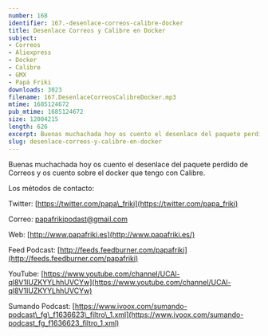 ```yaml
---
number: 168
identifier: 167.-desenlace-correos-calibre-docker
title: Desenlace Correos y Calibre en Docker
subject:
- Correos
- Aliexpress
- Docker
- Calibre
- GMX
- Papá Friki
downloads: 3023
filename: 167.DesenlaceCorreosCalibreDocker.mp3
mtime: 1685124672
pub_mtime: 1685124672
size: 12004215
length: 626
excerpt: Buenas muchachada hoy os cuento el desenlace del paquete perdido de Correos y os cuento sobre el docker que tengo con Calibre
slug: desenlace-correos-y-calibre-en-docker
---
```

Buenas muchachada hoy os cuento el desenlace del paquete perdido de Correos y os cuento sobre el docker que tengo con Calibre.

Los métodos de contacto:

Twitter: [https://twitter.com/papa\_friki](https://twitter.com/papa_friki)

Correo: [papafrikipodast@gmail.com](https://archive.org/details/papafrikipodast@gmail.com)

Web: [http://www.papafriki.es](http://www.papafriki.es/)

Feed Podcast: [http://feeds.feedburner.com/papafriki](http://feeds.feedburner.com/papafriki)

YouTube: [https://www.youtube.com/channel/UCAl-ql8V1IUZKYYLhhUVCYw](https://www.youtube.com/channel/UCAl-ql8V1IUZKYYLhhUVCYw)

Sumando Podcast: [https://www.ivoox.com/sumando-podcast\_fg\_f1636623\_filtro\_1.xml](https://www.ivoox.com/sumando-podcast_fg_f1636623_filtro_1.xml)